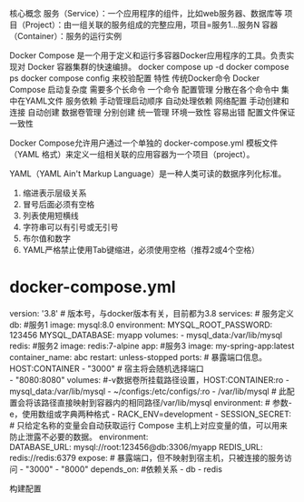 核心概念
服务（Service）：一个应用程序的组件，比如web服务器、数据库等
项目（Project）：由一组关联的服务组成的完整应用，项目=服务1...服务N
容器（Container）：服务的运行实例

Docker Compose 是一个用于定义和运行多容器Docker应用程序的工具。负责实现对 Docker 容器集群的快速编排。
docker compose up -d
docker compose ps
docker compose config 来校验配置
特性	传统Docker命令	Docker Compose
启动复杂度	需要多个长命令	一个命令
配置管理	分散在各个命令中	集中在YAML文件
服务依赖	手动管理启动顺序	自动处理依赖
网络配置	手动创建和连接	自动创建
数据卷管理	分别创建	统一管理
环境一致性	容易出错	配置文件保证一致性

Docker Compose允许用户通过一个单独的 docker-compose.yml 模板文件（YAML 格式）来定义一组相关联的应用容器为一个项目（project）。

YAML（YAML Ain't Markup Language）是一种人类可读的数据序列化标准。
1. 缩进表示层级关系
2. 冒号后面必须有空格
3. 列表使用短横线
4. 字符串可以有引号或无引号
5. 布尔值和数字
6. YAML严格禁止使用Tab键缩进，必须使用空格（推荐2或4个空格）



# docker-compose.yml
version: '3.8' # 版本号，与docker版本有关，目前都为3.8
services: # 服务定义
    db: #服务1
        image: mysql:8.0
        environment:
            MYSQL_ROOT_PASSWORD: 123456
            MYSQL_DATABASE: myapp
        volumes:
        - mysql_data:/var/lib/mysql
    redis: #服务2
        image: redis:7-alpine
    app: #服务3
        image: my-spring-app:latest
        container_name: abc
        restart: unless-stopped
        ports: # 暴露端口信息。HOST:CONTAINER
            - "3000" # 宿主将会随机选择端口     
            - "8080:8080"
        volumes: #-v数据卷所挂载路径设置，HOST:CONTAINER:ro
            - mysql_data:/var/lib/mysql
            - ~/configs:/etc/configs/:ro
            - /var/lib/mysql # 此配置会将该路径直接映射到容器内的相同路径/var/lib/mysql
        environment: # 参数-e，使用数组或字典两种格式
            - RACK_ENV=development
            - SESSION_SECRET: # 只给定名称的变量会自动获取运行 Compose 主机上对应变量的值，可以用来防止泄露不必要的数据。
        environment:    
            DATABASE_URL: mysql://root:123456@db:3306/myapp
            REDIS_URL: redis://redis:6379
        expose: # 暴露端口，但不映射到宿主机，只被连接的服务访问
            - "3000"
            - "8000"
        depends_on: #依赖关系
            - db
            - redis

构建配置
